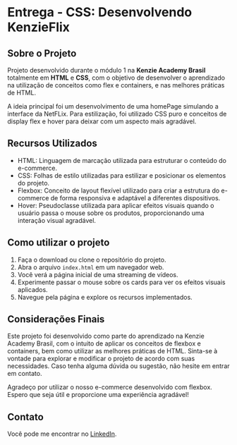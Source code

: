 # Entrega - CSS: Desenvolvendo KenzieFlix

## Sobre o Projeto

Projeto desenvolvido durante o módulo 1 na **Kenzie Academy Brasil** totalmente em **HTML** e **CSS**, com o objetivo de desenvolver o aprendizado na utilização de conceitos como flex e containers, e nas melhores práticas de HTML.

A ideia principal foi um desenvolvimento de uma homePage simulando a interface da NetFLix. Para estilização, foi utilizado CSS puro e conceitos de display flex e hover para deixar com um aspecto mais agradável.

## Recursos Utilizados

- HTML: Linguagem de marcação utilizada para estruturar o conteúdo do e-commerce.
- CSS: Folhas de estilo utilizadas para estilizar e posicionar os elementos do projeto.
- Flexbox: Conceito de layout flexível utilizado para criar a estrutura do e-commerce de forma responsiva e adaptável a diferentes dispositivos.
- Hover: Pseudoclasse utilizada para aplicar efeitos visuais quando o usuário passa o mouse sobre os produtos, proporcionando uma interação visual agradável.

## Como utilizar o projeto

1. Faça o download ou clone o repositório do projeto.
2. Abra o arquivo `index.html` em um navegador web.
3. Você verá a página inicial de uma streaming de vídeos.
4. Experimente passar o mouse sobre os cards para ver os efeitos visuais aplicados.
5. Navegue pela página e explore os recursos implementados.

## Considerações Finais

Este projeto foi desenvolvido como parte do aprendizado na Kenzie Academy Brasil, com o intuito de aplicar os conceitos de flexbox e containers, bem como utilizar as melhores práticas de HTML. Sinta-se à vontade para explorar e modificar o projeto de acordo com suas necessidades. Caso tenha alguma dúvida ou sugestão, não hesite em entrar em contato.

Agradeço por utilizar o nosso e-commerce desenvolvido com flexbox. Espero que seja útil e proporcione uma experiência agradável!

## Contato

Você pode me encontrar no [LinkedIn](https://www.linkedin.com/in/lucasbatista-dev/).

